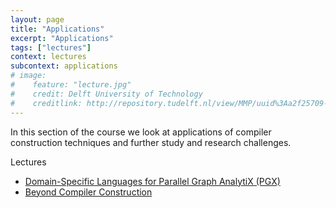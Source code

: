 ```yaml
---
layout: page
title: "Applications"
excerpt: "Applications"
tags: ["lectures"]
context: lectures
subcontext: applications
# image:
#    feature: "lecture.jpg"
#    credit: Delft University of Technology
#    creditlink: http://repository.tudelft.nl/view/MMP/uuid%3Aa2f25709-c56e-453e-9394-4a05acf603a4/
---
```


In this section of the course we look at applications of compiler construction techniques and further study and research challenges.

Lectures

- [Domain-Specific Languages for Parallel Graph AnalytiX (PGX)](graph-analytix)
- [Beyond Compiler Construction](conclusion)

